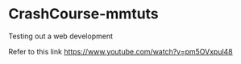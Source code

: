 # CrashCourse-mmtuts
Testing out a web development 

Refer to this link
https://www.youtube.com/watch?v=pm5OVxpul48
